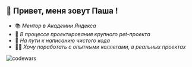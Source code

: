 ## 👋 Привет, меня зовут Паша !

 - 📚 *Ментор в Академии Яндекса*
 - 🎨 *В процессе проектирования крупного pet-проекта*
 - 🗿 *На пути к написанию чистого кода*
 - 👩‍🎓 *Хочу поработать с опытными коллегами, в реальных проектах*

![codewars](https://www.codewars.com/users/MrPhysix/badges/large)
